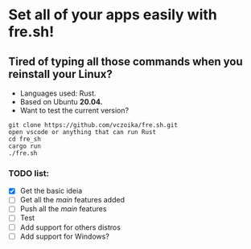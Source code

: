 # Set all of your apps easily with fre.sh!  

## Tired of typing all those commands when you reinstall your Linux?  
- Languages used: Rust.  
- Based on Ubuntu **20.04.**  
- Want to test the current version?
```
git clone https://github.com/vczoika/fre.sh.git
open vscode or anything that can run Rust
cd fre_sh
cargo run
./fre.sh
```

### TODO list:
- [x] Get the basic ideia
- [ ] Get all the *main* features added
- [ ] Push all the *main* features
- [ ] Test
- [ ] Add support for others distros
- [ ] Add support for Windows?
